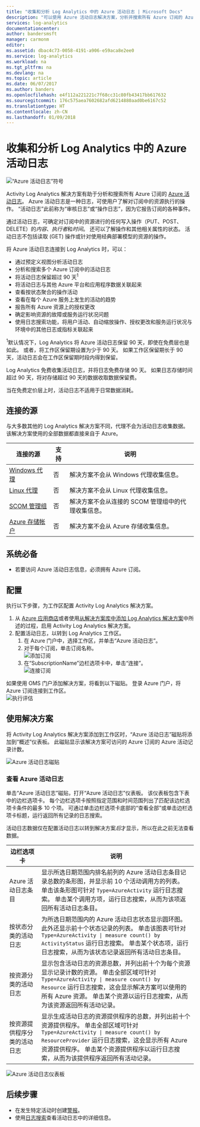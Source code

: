 ```yaml
---
title: "收集和分析 Log Analytics 中的 Azure 活动日志 | Microsoft Docs"
description: "可以使用 Azure 活动日志解决方案，分析并搜索所有 Azure 订阅的 Azure 活动日志。"
services: log-analytics
documentationcenter: 
author: bandersmsft
manager: carmonm
editor: 
ms.assetid: dbac4c73-0058-4191-a906-e59aca8e2ee0
ms.service: log-analytics
ms.workload: na
ms.tgt_pltfrm: na
ms.devlang: na
ms.topic: article
ms.date: 06/07/2017
ms.author: banders
ms.openlocfilehash: e4f112a221221c7f68cc31c80fb43417bb617632
ms.sourcegitcommit: 176c575aea7602682afd6214880aad0be6167c52
ms.translationtype: HT
ms.contentlocale: zh-CN
ms.lasthandoff: 01/09/2018
---
```

# <a name="collect-and-analyze-azure-activity-logs-in-log-analytics"></a>收集和分析 Log Analytics 中的 Azure 活动日志

![“Azure 活动日志”符号](./media/log-analytics-activity/activity-log-analytics.png)

Activity Log Analytics 解决方案有助于分析和搜索所有 Azure 订阅的 [Azure 活动日志](../monitoring-and-diagnostics/monitoring-overview-activity-logs.md)。 Azure 活动日志是一种日志，可使用户了解对订阅中的资源执行的操作。 “活动日志”此前称为“审核日志”或“操作日志”，因为它报告订阅的各种事件。

通过活动日志，可确定对订阅中的资源进行的任何写入操作（PUT、POST、DELETE）的*内容*、*执行者*和*时间*。 还可以了解操作和其他相关属性的状态。 活动日志不包括读取 (GET) 操作或针对使用经典部署模型的资源的操作。

将 Azure 活动日志连接到 Log Analytics 时，可以：

- 通过预定义视图分析活动日志
- 分析和搜索多个 Azure 订阅中的活动日志
- 将活动日志保留超过 90 天<sup>1</sup>
- 将活动日志与其他 Azure 平台和应用程序数据关联起来
- 查看按状态聚合的操作活动
- 查看在每个 Azure 服务上发生的活动的趋势
- 报告所有 Azure 资源上的授权更改
- 确定影响资源的故障或服务运行状况问题
- 使用日志搜索功能，将用户活动、自动缩放操作、授权更改和服务运行状况与环境中的其他日志或指标关联起来

<sup>1</sup>默认情况下，Log Analytics 将 Azure 活动日志保留 90 天，即使在免费层也是如此。 或者，将工作区保留期设置为少于 90 天。 如果工作区保留期长于 90 天，活动日志会在工作区保留期时段内得到保留。

Log Analytics 免费收集活动日志，并将日志免费存储 90 天。 如果日志存储时间超过 90 天，将对存储超过 90 天的数据收取数据保留费。

当在免费定价层上时，活动日志不适用于日常数据消耗。

## <a name="connected-sources"></a>连接的源

与大多数其他的 Log Analytics 解决方案不同，代理不会为活动日志收集数据。 该解决方案使用的全部数据都直接来自于 Azure。

| 连接的源 | 支持 | 说明 |
| --- | --- | --- |
| [Windows 代理](log-analytics-windows-agent.md) | 否 | 解决方案不会从 Windows 代理收集信息。 |
| [Linux 代理](log-analytics-linux-agents.md) | 否 | 解决方案不会从 Linux 代理收集信息。 |
| [SCOM 管理组](log-analytics-om-agents.md) | 否 | 解决方案不会从连接的 SCOM 管理组中的代理收集信息。 |
| [Azure 存储帐户](log-analytics-azure-storage.md) | 否 | 解决方案不会从 Azure 存储收集信息。 |

## <a name="prerequisites"></a>系统必备

- 若要访问 Azure 活动日志信息，必须拥有 Azure 订阅。

## <a name="configuration"></a>配置

执行以下步骤，为工作区配置 Activity Log Analytics 解决方案。

1. 从 [Azure 应用商店](https://azuremarketplace.microsoft.com/marketplace/apps/Microsoft.AzureActivityOMS?tab=Overview)或者使用[从解决方案库中添加 Log Analytics 解决方案](log-analytics-add-solutions.md)中所述的过程，启用 Activity Log Analytics 解决方案。
2. 配置活动日志，以转到 Log Analytics 工作区。
    1. 在 Azure 门户中，选择工作区，并单击“Azure 活动日志”。
    2. 对于每个订阅，单击订阅名称。  
        ![添加订阅](./media/log-analytics-activity/add-subscription.png)
    3. 在“SubscriptionName”边栏选项卡中，单击“连接”。  
        ![连接订阅](./media/log-analytics-activity/subscription-connect.png)

如果使用 OMS 门户添加解决方案，将看到以下磁贴。 登录 Azure 门户，将 Azure 订阅连接到工作区。  
![执行评估](./media/log-analytics-activity/tile-performing-assessment.png)

## <a name="using-the-solution"></a>使用解决方案

将 Activity Log Analytics 解决方案添加到工作区时，“Azure 活动日志”磁贴将添加到“概述”仪表板。 此磁贴显示该解决方案可访问的 Azure 订阅的 Azure 活动记录计数。

![Azure 活动日志磁贴](./media/log-analytics-activity/azure-activity-logs-tile.png)

### <a name="view-azure-activity-logs"></a>查看 Azure 活动日志

单击“Azure 活动日志”磁贴，打开“Azure 活动日志”仪表板。 该仪表板包含下表中的边栏选项卡。 每个边栏选项卡按照指定范围和时间范围列出了匹配该边栏选项卡条件的最多 10 个项。 可通过单击边栏选项卡底部的“查看全部”或单击边栏选项卡标题，运行返回所有记录的日志搜索。

活动日志数据仅在配置活动日志以转到解决方案*后*才显示，所以在此之前无法查看数据。

| 边栏选项卡 | 说明 |
| --- | --- |
| Azure 活动日志条目 | 显示所选日期范围内排名前列的 Azure 活动日志条目记录总数的条形图，并显示前 10 个活动调用方的列表。 单击该条形图可针对 <code>Type=AzureActivity</code> 运行日志搜索。 单击某个调用方项，运行日志搜索，从而为该项返回所有活动日志条目。 |
| 按状态分类的活动日志 | 为所选日期范围内的 Azure 活动日志状态显示圆环图。 此外还显示前十个状态记录的列表。 单击该图表可针对 <code>Type=AzureActivity &#124; measure count() by ActivityStatus</code> 运行日志搜索。 单击某个状态项，运行日志搜索，从而为该状态记录返回所有活动日志条目。 |
| 按资源分类的活动日志 | 显示包含活动日志的资源总数，并列出前十个为每个资源显示记录计数的资源。 单击全部区域可针对 <code>Type=AzureActivity &#124; measure count() by Resource</code> 运行日志搜索，这会显示解决方案可以使用的所有 Azure 资源。 单击某个资源以运行日志搜索，从而为该资源返回所有活动记录。 |
| 按资源提供程序分类的活动日志 | 显示生成活动日志的资源提供程序的总数，并列出前十个资源提供程序。 单击全部区域可针对 <code>Type=AzureActivity &#124; measure count() by ResourceProvider</code> 运行日志搜索，这会显示所有 Azure 资源提供程序。 单击某个资源提供程序以运行日志搜索，从而为该提供程序返回所有活动记录。 |

![Azure 活动日志仪表板](./media/log-analytics-activity/activity-log-dash.png)

## <a name="next-steps"></a>后续步骤

- 在发生特定活动时创建[警报](log-analytics-alerts-creating.md)。
- 使用[日志搜索](log-analytics-log-searches.md)查看活动日志中的详细信息。

